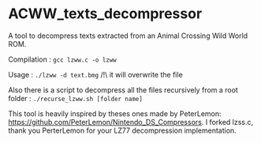 # ACWW_texts_decompressor

A tool to decompress texts extracted from an Animal Crossing Wild World ROM.

Compilation : `gcc lzww.c -o lzww`

Usage : `./lzww -d text.bmg` /!\ it will overwrite the file

Also there is a script to decompress all the files recursively from a root folder : `./recurse_lzww.sh [folder name]`

This tool is heavily inspired by theses ones made by PeterLemon: https://github.com/PeterLemon/Nintendo_DS_Compressors.
I forked lzss.c, thank you PerterLemon for your LZ77 decompression implementation.
